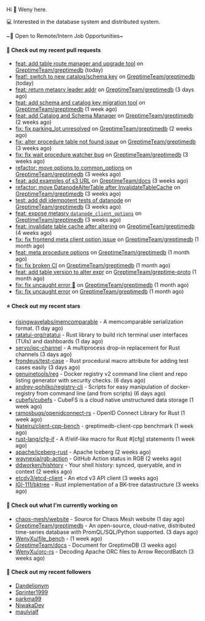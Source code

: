 Hi 👋 Weny here.

💻 Interested in the database system and distributed system.

~🍺 Open to Remote/Intern Job Opportunities~

#### 🔨 Check out my recent pull requests

- [feat: add table route manager and upgrade tool](https://github.com/GreptimeTeam/greptimedb/pull/2145) on [GreptimeTeam/greptimedb](https://github.com/GreptimeTeam/greptimedb) (today)
- [feat!: switch to new catalog/schema key](https://github.com/GreptimeTeam/greptimedb/pull/2140) on [GreptimeTeam/greptimedb](https://github.com/GreptimeTeam/greptimedb) (today)
- [feat: return metasrv leader addr](https://github.com/GreptimeTeam/greptimedb/pull/2110) on [GreptimeTeam/greptimedb](https://github.com/GreptimeTeam/greptimedb) (3 days ago)
- [feat: add schema and catalog key migration tool](https://github.com/GreptimeTeam/greptimedb/pull/2048) on [GreptimeTeam/greptimedb](https://github.com/GreptimeTeam/greptimedb) (1 week ago)
- [feat: add Catalog and Schema Manager](https://github.com/GreptimeTeam/greptimedb/pull/2037) on [GreptimeTeam/greptimedb](https://github.com/GreptimeTeam/greptimedb) (2 weeks ago)
- [fix: fix parking_lot unresolved](https://github.com/GreptimeTeam/greptimedb/pull/2025) on [GreptimeTeam/greptimedb](https://github.com/GreptimeTeam/greptimedb) (2 weeks ago)
- [fix: alter procedure table not found issue](https://github.com/GreptimeTeam/greptimedb/pull/1993) on [GreptimeTeam/greptimedb](https://github.com/GreptimeTeam/greptimedb) (3 weeks ago)
- [fix: fix wait procedure watcher bug](https://github.com/GreptimeTeam/greptimedb/pull/1987) on [GreptimeTeam/greptimedb](https://github.com/GreptimeTeam/greptimedb) (3 weeks ago)
- [refactor: move options to common_options](https://github.com/GreptimeTeam/greptimedb/pull/1983) on [GreptimeTeam/greptimedb](https://github.com/GreptimeTeam/greptimedb) (3 weeks ago)
- [feat: add examples of s3 URL](https://github.com/GreptimeTeam/docs/pull/491) on [GreptimeTeam/docs](https://github.com/GreptimeTeam/docs) (3 weeks ago)
- [refactor: move DatanodeAlterTable after InvalidateTableCache](https://github.com/GreptimeTeam/greptimedb/pull/1978) on [GreptimeTeam/greptimedb](https://github.com/GreptimeTeam/greptimedb) (3 weeks ago)
- [test: add ddl idempotent tests of datanode](https://github.com/GreptimeTeam/greptimedb/pull/1966) on [GreptimeTeam/greptimedb](https://github.com/GreptimeTeam/greptimedb) (3 weeks ago)
- [feat: expose metasrv `datanode_client_options`](https://github.com/GreptimeTeam/greptimedb/pull/1965) on [GreptimeTeam/greptimedb](https://github.com/GreptimeTeam/greptimedb) (3 weeks ago)
- [feat: invalidate table cache after altering](https://github.com/GreptimeTeam/greptimedb/pull/1951) on [GreptimeTeam/greptimedb](https://github.com/GreptimeTeam/greptimedb) (4 weeks ago)
- [fix: fix frontend meta client option issue](https://github.com/GreptimeTeam/greptimedb/pull/1939) on [GreptimeTeam/greptimedb](https://github.com/GreptimeTeam/greptimedb) (1 month ago)
- [feat: meta procedure options](https://github.com/GreptimeTeam/greptimedb/pull/1937) on [GreptimeTeam/greptimedb](https://github.com/GreptimeTeam/greptimedb) (1 month ago)
- [fix: fix broken CI](https://github.com/GreptimeTeam/greptimedb/pull/1933) on [GreptimeTeam/greptimedb](https://github.com/GreptimeTeam/greptimedb) (1 month ago)
- [feat: add table version to alter expr](https://github.com/GreptimeTeam/greptime-proto/pull/58) on [GreptimeTeam/greptime-proto](https://github.com/GreptimeTeam/greptime-proto) (1 month ago)
- [fix: fix uncaught error 🥲](https://github.com/GreptimeTeam/greptimedb/pull/1929) on [GreptimeTeam/greptimedb](https://github.com/GreptimeTeam/greptimedb) (1 month ago)
- [fix: fix uncaught error](https://github.com/GreptimeTeam/greptimedb/pull/1924) on [GreptimeTeam/greptimedb](https://github.com/GreptimeTeam/greptimedb) (1 month ago)

#### ⭐ Check out my recent stars

- [risingwavelabs/memcomparable](https://github.com/risingwavelabs/memcomparable) - A memcomparable serialization format. (1 day ago)
- [ratatui-org/ratatui](https://github.com/ratatui-org/ratatui) - Rust library to build rich terminal user interfaces (TUIs) and dashboards (1 day ago)
- [servo/ipc-channel](https://github.com/servo/ipc-channel) - A multiprocess drop-in replacement for Rust channels (3 days ago)
- [frondeus/test-case](https://github.com/frondeus/test-case) - Rust procedural macro attribute for adding test cases easily (3 days ago)
- [genuinetools/reg](https://github.com/genuinetools/reg) - Docker registry v2 command line client and repo listing generator with security checks. (6 days ago)
- [andrey-pohilko/registry-cli](https://github.com/andrey-pohilko/registry-cli) - Scripts for easy manipulation of docker-registry from command line (and from scripts) (6 days ago)
- [cubefs/cubefs](https://github.com/cubefs/cubefs) - CubeFS is a cloud native unstructured data storage (1 week ago)
- [ramosbugs/openidconnect-rs](https://github.com/ramosbugs/openidconnect-rs) - OpenID Connect Library for Rust (1 week ago)
- [Nateiru/client-cpp-bench](https://github.com/Nateiru/client-cpp-bench) - greptimedb-client-cpp benchmark (1 week ago)
- [rust-lang/cfg-if](https://github.com/rust-lang/cfg-if) - A if/elif-like macro for Rust #[cfg] statements (1 week ago)
- [apache/iceberg-rust](https://github.com/apache/iceberg-rust) - Apache Iceberg (2 weeks ago)
- [waynexia/rgb-action](https://github.com/waynexia/rgb-action) - GitHub Action status in RGB (2 weeks ago)
- [ddworken/hishtory](https://github.com/ddworken/hishtory) - Your shell history: synced, queryable, and in context (2 weeks ago)
- [etcdv3/etcd-client](https://github.com/etcdv3/etcd-client) - An etcd v3 API client (3 weeks ago)
- [IGI-111/bktree](https://github.com/IGI-111/bktree) - Rust implementation of a BK-tree datastructure (3 weeks ago)

#### 👷 Check out what I'm currently working on

- [chaos-mesh/website](https://github.com/chaos-mesh/website) - Source for Chaos Mesh website (1 day ago)
- [GreptimeTeam/greptimedb](https://github.com/GreptimeTeam/greptimedb) - An open-source, cloud-native, distributed time-series database with PromQL/SQL/Python supported. (3 days ago)
- [WenyXu/file_bench](https://github.com/WenyXu/file_bench) -  (1 week ago)
- [GreptimeTeam/docs](https://github.com/GreptimeTeam/docs) - Document for GreptimeDB (3 weeks ago)
- [WenyXu/orc-rs](https://github.com/WenyXu/orc-rs) - Decoding Apache ORC files to Arrow RecordBatch (3 weeks ago)

#### 👯 Check out my recent followers

- [Dandelionym](https://github.com/Dandelionym)
- [Sprinter1999](https://github.com/Sprinter1999)
- [parkma99](https://github.com/parkma99)
- [NiwakaDev](https://github.com/NiwakaDev)
- [maulvialf](https://github.com/maulvialf)



